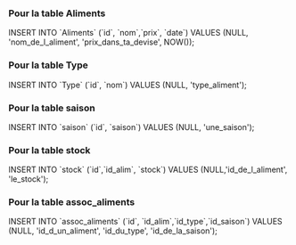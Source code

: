 <h3>Pour la table Aliments</h3>
<p>INSERT INTO `Aliments` (`id`, `nom`,`prix`, `date`) VALUES (NULL, 'nom_de_l_aliment', 'prix_dans_ta_devise', NOW());</p>

<h3>Pour la table Type</h3>
<p>INSERT INTO `Type` (`id`, `nom`) VALUES (NULL, 'type_aliment');</p>

<h3>Pour la table saison</h3>
<p>INSERT INTO `saison` (`id`, `saison`) VALUES (NULL, 'une_saison');</p>

<h3>Pour la table stock</h3>
<p>INSERT INTO `stock` (`id`,`id_alim`, `stock`) VALUES (NULL,'id_de_l_aliment', 'le_stock');</p>

<h3>Pour la table assoc_aliments</h3>
<p>INSERT INTO `assoc_aliments` (`id`, `id_alim`,`id_type`,`id_saison`) VALUES (NULL, 'id_d_un_aliment', 'id_du_type', 'id_de_la_saison');</p>
